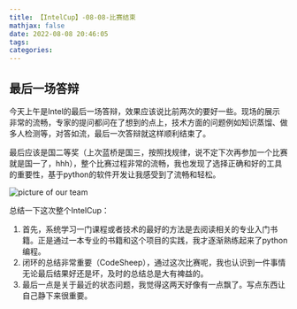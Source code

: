 ```yaml
---
title: 【IntelCup】-08-08-比赛结束
mathjax: false
date: 2022-08-08 20:46:05
tags:
categories:
---
```


## 最后一场答辩

今天上午是Intel的最后一场答辩，效果应该说比前两次的要好一些。现场的展示非常的流畅，专家的提问都问在了想到的点上，技术方面的问题例如知识蒸馏、做多人检测等，对答如流，最后一次答辩就这样顺利结束了。

最后应该是国二等奖（上次蓝桥是国三，按照找规律，说不定下次再参加一个比赛就是国一了，hhh），整个比赛过程非常的流畅，我也发现了选择正确和好的工具的重要性，基于python的软件开发让我感受到了流畅和轻松。

![picture of our team](https://s2.loli.net/2022/08/08/FpmnKJgNVjAXTRh.jpg "picture of our team")

总结一下这次整个IntelCup：
1. 首先，系统学习一门课程或者技术的最好的方法是去阅读相关的专业入门书籍。正是通过一本专业的书籍和这个项目的实践，我才逐渐熟练起来了python编程。
2. 闭环的总结非常重要（CodeSheep），通过这次比赛呢，我也认识到一件事情无论最后结果好还是坏，及时的总结总是大有裨益的。
3. 最后一点是关于最近的状态问题，我觉得这两天好像有一点飘了。写点东西让自己静下来很重要。